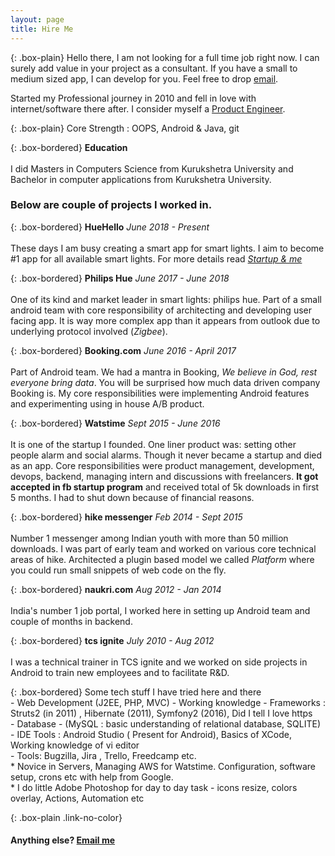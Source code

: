 ```yaml
---
layout: page
title: Hire Me
---
```


{: .box-plain}
Hello there, I am not looking for a full time job right now. I can surely add value in your project as a consultant. If you have a small to medium sized app, I can develop for you. Feel free to drop [email](mailto:{{site.personal_email}}).

Started my Professional journey in 2010 and fell in love with internet/software there after. I consider myself a [Product Engineer](/blogs/software/what-is-product-engineer/).

{: .box-plain}
Core Strength : OOPS, Android & Java, git


{: .box-bordered}
**Education**
<br/><br/>
I did Masters in Computers Science from Kurukshetra University and Bachelor in computer applications from Kurukshetra University.

### Below are couple of projects I worked in.

{: .box-bordered}
**HueHello**
*June 2018 - Present*
<br/><br/>
These days I am busy creating a smart app for smart lights. I aim to become #1 app for all available smart lights. For more details read [*Startup & me*](/blogs/techpreneur/startup/intro_startup_and_techpreneur/)

{: .box-bordered}
**Philips Hue**
*June 2017 - June 2018*
<br/><br/>
One of its kind and market leader in smart lights: philips hue. Part of a small android team with core responsibility of architecting and developing user facing app. It is way more complex app than it appears from outlook due to underlying protocol involved (*Zigbee*).


{: .box-bordered}
**Booking.com**
*June 2016 - April 2017*
<br/><br/>
Part of Android team. We had a mantra in Booking, *We believe in God, rest everyone bring data*. You will be surprised how much data driven company Booking is. My core responsibilities were implementing Android features and experimenting using in house A/B product.

{: .box-bordered}
**Watstime**
*Sept 2015 - June 2016*
<br/><br/>
It is one of the startup I founded. One liner product was: setting other people alarm and social alarms. Though it never became a startup and died as an app. Core responsibilities were product management, development, devops, backend, managing intern and discussions with freelancers. **It got accepted in fb startup program** and received total of 5k downloads in first 5 months. I had to shut down because of financial reasons.

{: .box-bordered}
**hike messenger**
*Feb 2014 - Sept 2015*
<br/><br/>
Number 1 messenger among Indian youth with more than 50 million downloads. I was part of early team and worked on various core technical areas of hike. Architected a plugin based model we called *Platform* where you could run small snippets of web code on the fly.

{: .box-bordered}
**naukri.com**
*Aug 2012 - Jan 2014*
<br/><br/>
India's number 1 job portal, I worked here in setting up Android team and couple of months in backend.

{: .box-bordered}
**tcs ignite**
*July 2010 - Aug 2012*
<br/><br/>
I was a technical trainer in TCS ignite and we worked on side projects in Android to train new employees and to facilitate R&D.

{: .box-bordered}
Some tech stuff I have tried here and there<br/>- Web Development (J2EE, PHP, MVC) - Working knowledge - Frameworks : Struts2 (in 2011) , Hibernate (2011), Symfony2 (2016), Did I tell I love https<br/>- Database - (MySQL : basic understanding of relational database, SQLITE) <br/>- IDE Tools : Android Studio ( Present for Android), Basics of XCode, Working knowledge of vi editor	<br/>- Tools: Bugzilla, Jira , Trello, Freedcamp etc.<br/>* Novice in Servers, Managing AWS for Watstime. Configuration, software setup, crons etc with help from Google.<br/>* I do little Adobe Photoshop for day to day task - icons resize, colors overlay, Actions, Automation etc

{: .box-plain .link-no-color}
#### Anything else? [Email me](mailto:{{site.personal_email}})
